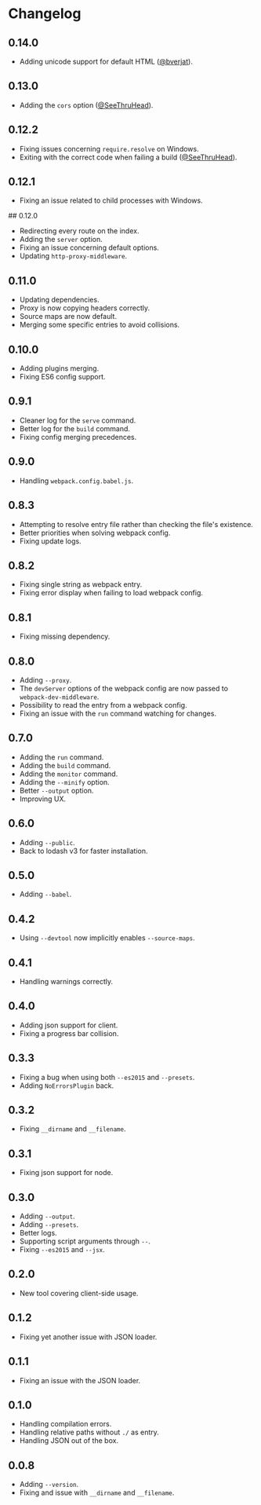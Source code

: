 # Changelog

## 0.14.0

* Adding unicode support for default HTML ([@bverjat](https://github.com/bverjat)).

## 0.13.0

* Adding the `cors` option ([@SeeThruHead](https://github.com/SeeThruHead)).

## 0.12.2

* Fixing issues concerning `require.resolve` on Windows.
* Exiting with the correct code when failing a build ([@SeeThruHead](https://github.com/SeeThruHead)).

## 0.12.1

* Fixing an issue related to child processes with Windows.

## 0.12.0

* Redirecting every route on the index.
* Adding the `server` option.
* Fixing an issue concerning default options.
* Updating `http-proxy-middleware`.

## 0.11.0

* Updating dependencies.
* Proxy is now copying headers correctly.
* Source maps are now default.
* Merging some specific entries to avoid collisions.

## 0.10.0

* Adding plugins merging.
* Fixing ES6 config support.

## 0.9.1

* Cleaner log for the `serve` command.
* Better log for the `build` command.
* Fixing config merging precedences.

## 0.9.0

* Handling `webpack.config.babel.js`.

## 0.8.3

* Attempting to resolve entry file rather than checking the file's existence.
* Better priorities when solving webpack config.
* Fixing update logs.

## 0.8.2

* Fixing single string as webpack entry.
* Fixing error display when failing to load webpack config.

## 0.8.1

* Fixing missing dependency.

## 0.8.0

* Adding `--proxy`.
* The `devServer` options of the webpack config are now passed to `webpack-dev-middleware`.
* Possibility to read the entry from a webpack config.
* Fixing an issue with the `run` command watching for changes.

## 0.7.0

* Adding the `run` command.
* Adding the `build` command.
* Adding the `monitor` command.
* Adding the `--minify` option.
* Better `--output` option.
* Improving UX.

## 0.6.0

* Adding `--public`.
* Back to lodash v3 for faster installation.

## 0.5.0

* Adding `--babel`.

## 0.4.2

* Using `--devtool` now implicitly enables `--source-maps`.

## 0.4.1

* Handling warnings correctly.

## 0.4.0

* Adding json support for client.
* Fixing a progress bar collision.

## 0.3.3

* Fixing a bug when using both `--es2015` and `--presets`.
* Adding `NoErrorsPlugin` back.

## 0.3.2

* Fixing `__dirname` and `__filename`.

## 0.3.1

* Fixing json support for node.

## 0.3.0

* Adding `--output`.
* Adding `--presets`.
* Better logs.
* Supporting script arguments through `--`.
* Fixing `--es2015` and `--jsx`.

## 0.2.0

* New tool covering client-side usage.

## 0.1.2

* Fixing yet another issue with JSON loader.

## 0.1.1

* Fixing an issue with the JSON loader.

## 0.1.0

* Handling compilation errors.
* Handling relative paths without `./` as entry.
* Handling JSON out of the box.

## 0.0.8

* Adding `--version`.
* Fixing and issue with `__dirname` and `__filename`.
